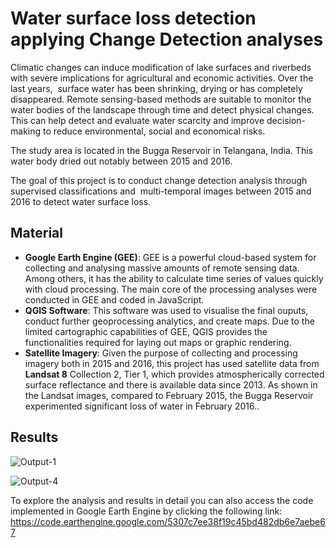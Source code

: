 
# Water surface loss detection applying Change Detection analyses

Climatic changes can induce modification of lake surfaces and riverbeds with severe implications for agricultural and economic activities. Over the last years,  surface water has been shrinking, drying or has completely disappeared. Remote sensing-based methods are suitable to monitor the water bodies of the landscape through time and detect physical changes. This can help detect and evaluate water scarcity and improve decision-making to reduce environmental, social and economical risks.

The study area is located in the Bugga Reservoir in Telangana, India. This water body dried out notably between 2015 and 2016.

The goal of this project is to conduct change detection analysis through supervised classifications and  multi-temporal images between 2015 and 2016 to detect water surface loss.

## Material
- **Google Earth Engine (GEE)**: GEE is a powerful cloud-based system for collecting and analysing massive amounts of remote sensing data. Among others, it has the ability to calculate time series of values quickly with cloud processing. The main core of the processing analyses were conducted in GEE and coded in JavaScript.
- **QGIS Software**: This software was used to visualise the final ouputs, conduct further geoprocessing analytics, and create maps. Due to the limited cartographic capabilities of GEE, QGIS provides the functionalities required for laying out maps or graphic rendering.
- **Satellite Imagery**: Given the purpose of collecting and processing imagery both in 2015 and 2016, this project has used satellite data from **Landsat 8** Collection 2, Tier 1, which provides atmospherically corrected surface reflectance and there is available data since 2013. As shown in the Landsat images, compared to February 2015, the Bugga Reservoir experimented significant loss of water in February 2016.. 

## Results


![Output-1](https://user-images.githubusercontent.com/103893782/210978462-9a65631e-f21d-4f43-a1c5-037476e7f0d2.JPG)

![Output-4](https://user-images.githubusercontent.com/103893782/210985691-e802d0ab-4d48-4d63-b04a-502ccbe2ba85.png)

To explore the analysis and results in detail you can also access the code implemented in Google Earth Engine by clicking the following link:
https://code.earthengine.google.com/5307c7ee38f19c45bd482db6e7aebe67
